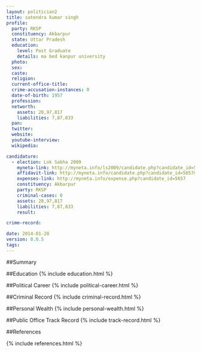 ```yaml
---
layout: politician2
title: satendra kumar singh
profile: 
  party: RKSP
  constituency: Akbarpur
  state: Uttar Pradesh
  education: 
    level: Post Graduate
    details: ma bed kanpur university
  photo: 
  sex: 
  caste: 
  religion: 
  current-office-title: 
  crime-accusation-instances: 0
  date-of-birth: 1957
  profession: 
  networth: 
    assets: 28,97,817
    liabilities: 7,87,833
  pan: 
  twitter: 
  website: 
  youtube-interview: 
  wikipedia: 

candidature: 
  - election: Lok Sabha 2009
    myneta-link: http://myneta.info/ls2009/candidate.php?candidate_id=5657
    affidavit-link: http://myneta.info/candidate.php?candidate_id=5657&scan=original
    expenses-link: http://myneta.info/expense.php?candidate_id=5657
    constituency: Akbarpur 
    party: RKSP
    criminal-cases: 0
    assets: 28,97,817
    liabilities: 7,87,833
    result:  

crime-record: 

date: 2014-01-28
version: 0.0.5
tags: 
---
```

##Summary


##Education
{% include education.html %}


##Political Career
{% include political-career.html %}


##Criminal Record
{% include criminal-record.html %}


##Personal Wealth
{% include personal-wealth.html %}


##Public Office Track Record
{% include track-record.html %}


##References


{% include references.html %}